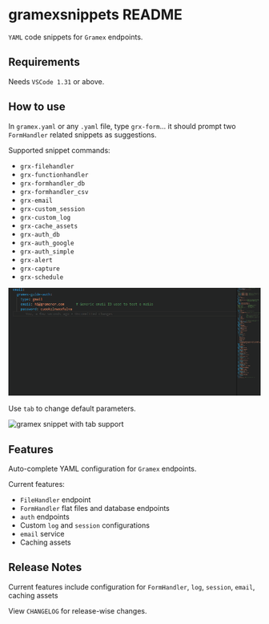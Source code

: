 # gramexsnippets README

`YAML` code snippets for `Gramex` endpoints.

## Requirements

Needs `VSCode 1.31` or above.

## How to use

In `gramex.yaml` or any `.yaml` file, type `grx-form`... it should prompt two `FormHandler` related snippets as suggestions.

Supported snippet commands:

- `grx-filehandler`
- `grx-functionhandler`
- `grx-formhandler_db`
- `grx-formhandler_csv`
- `grx-email`
- `grx-custom_session`
- `grx-custom_log`
- `grx-cache_assets`
- `grx-auth_db`
- `grx-auth_google`
- `grx-auth_simple`
- `grx-alert`
- `grx-capture`
- `grx-schedule`

![how gramex snippet works](images/gramex-snippets.gif)

Use `tab` to change default parameters.

![gramex snippet with tab support](images/tab.gif)

## Features

Auto-complete YAML configuration for `Gramex` endpoints.

Current features:

- `FileHandler` endpoint
- `FormHandler` flat files and database endpoints
- `auth` endpoints
- Custom `log` and `session` configurations
- `email` service
- Caching assets

## Release Notes

Current features include configuration for `FormHandler`, `log`, `session`, `email`, caching assets

View `CHANGELOG` for release-wise changes.
